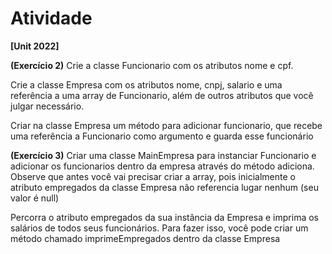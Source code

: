 # Atividade

**[Unit 2022]**

**(Exercício 2)** Crie a classe Funcionario com os atributos nome e cpf.

Crie a classe Empresa com os atributos nome, cnpj, salario e uma
referência a uma array de Funcionario, além de outros atributos que
você julgar necessário.

Criar na classe Empresa um método para adicionar funcionario, que
recebe uma referência a Funcionario como argumento e guarda esse
funcionário

**(Exercício 3)** Criar uma classe MainEmpresa para instanciar Funcionario e adicionar
os funcionarios dentro da empresa através do método adiciona.
Observe que antes você vai precisar criar a array, pois inicialmente o
atributo empregados da classe Empresa não referencia lugar nenhum
(seu valor é null)

Percorra o atributo empregados da sua instância da Empresa e imprima
os salários de todos seus funcionários. Para fazer isso, você pode criar
um método chamado imprimeEmpregados dentro da classe Empresa